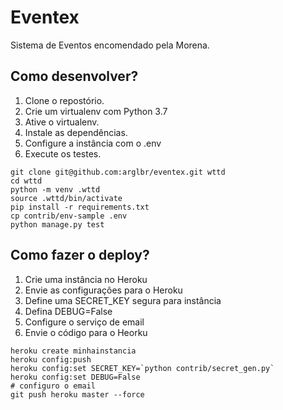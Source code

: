 # Eventex

Sistema de Eventos encomendado pela Morena.

## Como desenvolver?

1. Clone o repostório.
2. Crie um virtualenv com Python 3.7
3. Ative o virtualenv.
4. Instale as dependências.
5. Configure a instância com o .env
6. Execute os testes.

```console
git clone git@github.com:arglbr/eventex.git wttd
cd wttd
python -m venv .wttd
source .wttd/bin/activate
pip install -r requirements.txt
cp contrib/env-sample .env
python manage.py test
```

## Como fazer o deploy?

1. Crie uma instância no Heroku
2. Envie as configurações para o Heroku
3. Define uma SECRET_KEY segura para instância
4. Defina DEBUG=False
5. Configure o serviço de email
6. Envie o código para o Heorku

```console
heroku create minhainstancia
heroku config:push
heroku config:set SECRET_KEY=`python contrib/secret_gen.py`
heroku config:set DEBUG=False
# configuro o email
git push heroku master --force
```